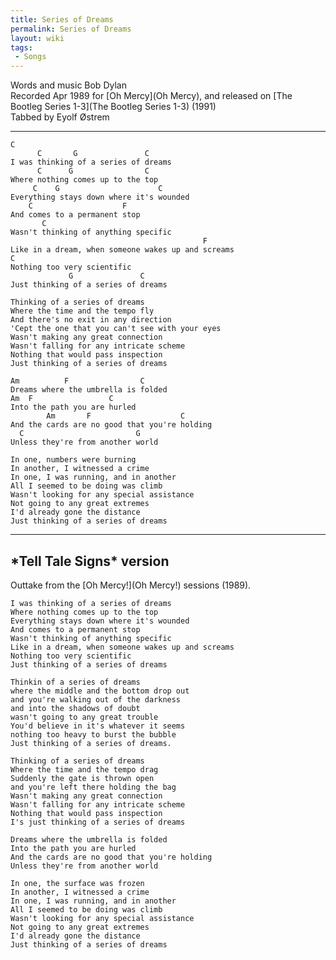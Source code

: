 ```yaml
---
title: Series of Dreams
permalink: Series of Dreams
layout: wiki
tags:
 - Songs
---
```


Words and music Bob Dylan  
Recorded Apr 1989 for [Oh Mercy](Oh Mercy), and released on
[The Bootleg Series 1-3](The Bootleg Series 1-3) (1991)  
 Tabbed by Eyolf Østrem

* * * * *

    C
          C       G               C
    I was thinking of a series of dreams
          C      G                C
    Where nothing comes up to the top
         C    G                      C
    Everything stays down where it's wounded
        C                    F
    And comes to a permanent stop
           C
    Wasn't thinking of anything specific
                                               F
    Like in a dream, when someone wakes up and screams
    C
    Nothing too very scientific
                 G               C
    Just thinking of a series of dreams

    Thinking of a series of dreams
    Where the time and the tempo fly
    And there's no exit in any direction
    'Cept the one that you can't see with your eyes
    Wasn't making any great connection
    Wasn't falling for any intricate scheme
    Nothing that would pass inspection
    Just thinking of a series of dreams

    Am          F                C
    Dreams where the umbrella is folded
    Am  F                 C
    Into the path you are hurled
            Am       F                    C
    And the cards are no good that you're holding
      C                         G
    Unless they're from another world

    In one, numbers were burning
    In another, I witnessed a crime
    In one, I was running, and in another
    All I seemed to be doing was climb
    Wasn't looking for any special assistance
    Not going to any great extremes
    I'd already gone the distance
    Just thinking of a series of dreams

* * * * *

<span id="telltale"></span>

<h2 class="songversion">
*Tell Tale Signs* version

</h2>
Outtake from the [Oh Mercy!](Oh Mercy!) sessions (1989).

    I was thinking of a series of dreams
    Where nothing comes up to the top
    Everything stays down where it's wounded
    And comes to a permanent stop
    Wasn't thinking of anything specific
    Like in a dream, when someone wakes up and screams
    Nothing too very scientific
    Just thinking of a series of dreams

    Thinkin of a series of dreams
    where the middle and the bottom drop out
    and you're walking out of the darkness
    and into the shadows of doubt
    wasn't going to any great trouble
    You'd believe in it's whatever it seems
    nothing too heavy to burst the bubble
    Just thinking of a series of dreams.

    Thinking of a series of dreams
    Where the time and the tempo drag
    Suddenly the gate is thrown open
    and you're left there holding the bag
    Wasn't making any great connection
    Wasn't falling for any intricate scheme
    Nothing that would pass inspection
    I's just thinking of a series of dreams

    Dreams where the umbrella is folded
    Into the path you are hurled
    And the cards are no good that you're holding
    Unless they're from another world

    In one, the surface was frozen
    In another, I witnessed a crime
    In one, I was running, and in another
    All I seemed to be doing was climb
    Wasn't looking for any special assistance
    Not going to any great extremes
    I'd already gone the distance
    Just thinking of a series of dreams
